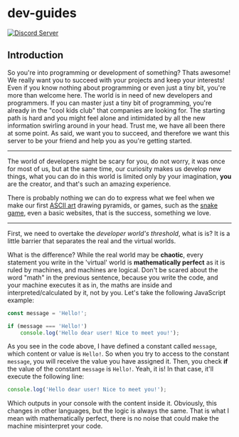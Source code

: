 # dev-guides

[![Discord Server](https://discordapp.com/api/guilds/282042352435200001/embed.png)](https://discord.gg/developers)

## Introduction

So you're into programming or development of something? Thats awesome! We really want you to succeed with your projects and keep your interests! Even if you know nothing about programming or even just a tiny bit, you're more than welcome here. The world is in need of new developers and programmers. If you can master just a tiny bit of programming, you're already in the "cool kids club" that companies are looking for. The starting path is hard and you might feel alone and intimidated by all the new information swirling around in your head. Trust me, we have all been there at some point. As said, we want you to succeed, and therefore we want this server to be your friend and help you as you're getting started.

***

The world of developers might be scary for you, do not worry, it was once for most of us, but at the same time, our curiosity makes us develop new things, what you can do in this world is limited only by your imagination, **you** are the creator, and that's such an amazing experience.

There is probably nothing we can do to express what we feel when we make our first [ASCII art](https://en.wikipedia.org/wiki/ASCII_art) drawing pyramids, or games, such as the [snake game](https://en.wikipedia.org/wiki/Snake_(video_game)), even a basic websites, that is the success, something we love.

***

First, we need to overtake the _developer world's threshold_, what is is? It is a little barrier that separates the real and the virtual worlds.

What is the difference? While the real world may be **chaotic**, every statement you write in the 'virtual' world is **mathematically perfect** as it is ruled by machines, and machines are logical. Don't be scared about the word "math" in the previous sentence, because you write the code, and your machine executes it as in, the maths are inside and interpreted/calculated by it, not by you. Let's take the following JavaScript example:

```javascript
const message = 'Hello!';

if (message === 'Hello!')
    console.log('Hello dear user! Nice to meet you!');
```

As you see in the code above, I have defined a constant called `message`, which content or value is `Hello!`. So when you try to access to the constant `message`, you will receive the value you have assigned it. Then, you check **if** the value of the constant `message` is `Hello!`. Yeah, it is! In that case, it'll execute the following line:

```javascript
console.log('Hello dear user! Nice to meet you!');
```

Which outputs in your console with the content inside it. Obviously, this changes in other languages, but the logic is always the same. That is what I mean with mathematically perfect, there is no noise that could make the machine misinterpret your code.
